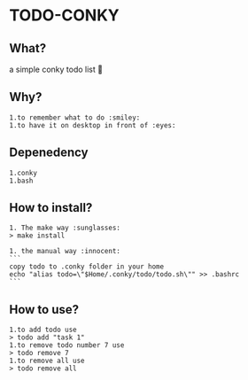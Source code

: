 # TODO-CONKY

## What?
 a simple conky todo list :scroll:

## Why?
    1.to remember what to do :smiley:
    1.to have it on desktop in front of :eyes: 

## Depenedency
    1.conky
    1.bash

## How to install?
    1. The make way :sunglasses:
    > make install

    1. the manual way :innocent:
    ```
    copy todo to .conky folder in your home
    echo "alias todo=\"$Home/.conky/todo/todo.sh\"" >> .bashrc
    ```

## How to use?
    1.to add todo use
    > todo add "task 1"
    1.to remove todo number 7 use
    > todo remove 7 
    1.to remove all use
    > todo remove all
